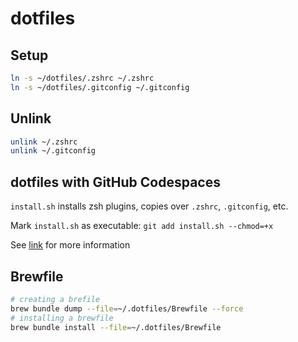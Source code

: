 # dotfiles

## Setup

```bash
ln -s ~/dotfiles/.zshrc ~/.zshrc
ln -s ~/dotfiles/.gitconfig ~/.gitconfig
```

## Unlink

```bash
unlink ~/.zshrc
unlink ~/.gitconfig
```

## dotfiles with GitHub Codespaces

`install.sh` installs zsh plugins, copies over `.zshrc`, `.gitconfig`, etc.

Mark `install.sh` as executable: `git add install.sh --chmod=+x`

See [link](https://burkeholland.github.io/posts/codespaces-dotfiles/) for more information

## Brewfile

```bash
# creating a brefile
brew bundle dump --file=~/.dotfiles/Brewfile --force
# installing a brewfile
brew bundle install --file=~/.dotfiles/Brewfile
```

